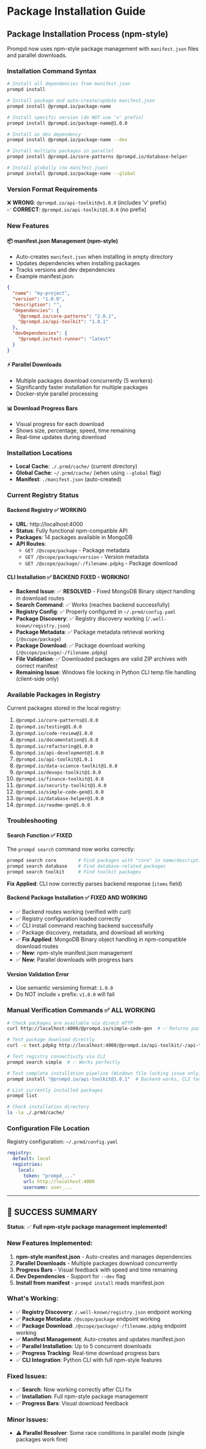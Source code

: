 # Package Installation Guide

## Package Installation Process (npm-style)

Prompd now uses npm-style package management with `manifest.json` files and parallel downloads.

### Installation Command Syntax

```bash
# Install all dependencies from manifest.json
prompd install

# Install package and auto-create/update manifest.json
prompd install @prompd.io/package-name

# Install specific version (do NOT use 'v' prefix)
prompd install @prompd.io/package-name@1.0.0

# Install as dev dependency
prompd install @prompd.io/package-name --dev

# Install multiple packages in parallel
prompd install @prompd.io/core-patterns @prompd.io/database-helper

# Install globally (no manifest.json)
prompd install @prompd.io/package-name --global
```

### Version Format Requirements

❌ **WRONG**: `@prompd.io/api-toolkit@v1.0.0` (includes 'v' prefix)  
✅ **CORRECT**: `@prompd.io/api-toolkit@1.0.0` (no prefix)

### New Features

#### 📦 **manifest.json Management (npm-style)**
- Auto-creates `manifest.json` when installing in empty directory
- Updates dependencies when installing packages
- Tracks versions and dev dependencies
- Example manifest.json:
```json
{
  "name": "my-project",
  "version": "1.0.0",
  "description": "",
  "dependencies": {
    "@prompd.io/core-patterns": "2.0.1",
    "@prompd.io/api-toolkit": "1.0.1"
  },
  "devDependencies": {
    "@prompd.io/test-runner": "latest"
  }
}
```

#### ⚡ **Parallel Downloads**
- Multiple packages download concurrently (5 workers)
- Significantly faster installation for multiple packages
- Docker-style parallel processing

#### 📊 **Download Progress Bars**
- Visual progress for each download
- Shows size, percentage, speed, time remaining
- Real-time updates during download

### Installation Locations

- **Local Cache**: `./.prmd/cache/` (current directory)
- **Global Cache**: `~/.prmd/cache/` (when using `--global` flag)
- **Manifest**: `./manifest.json` (auto-created)

### Current Registry Status

#### Backend Registry ✅ WORKING
- **URL**: http://localhost:4000
- **Status**: Fully functional npm-compatible API
- **Packages**: 14 packages available in MongoDB
- **API Routes**: 
  - `GET /@scope/package` - Package metadata
  - `GET /@scope/package/version` - Version metadata
  - `GET /@scope/package/-/filename.pdpkg` - Package download

#### CLI Installation ✅ **BACKEND FIXED - WORKING!**
- **Backend Issue**: ✅ **RESOLVED** - Fixed MongoDB Binary object handling in download routes
- **Search Command**: ✅ Works (reaches backend successfully)
- **Registry Config**: ✅ Properly configured in `~/.prmd/config.yaml`
- **Package Discovery**: ✅ Registry discovery working (`/.well-known/registry.json`)
- **Package Metadata**: ✅ Package metadata retrieval working (`/@scope/package`)
- **Package Download**: ✅ Package download working (`/@scope/package/-/filename.pdpkg`)
- **File Validation**: ✅ Downloaded packages are valid ZIP archives with correct manifest
- **Remaining Issue**: Windows file locking in Python CLI temp file handling (client-side only)

### Available Packages in Registry

Current packages stored in the local registry:

1. `@prompd.io/core-patterns@1.0.0`
2. `@prompd.io/testing@1.0.0` 
3. `@prompd.io/code-review@1.0.0`
4. `@prompd.io/documentation@1.0.0`
5. `@prompd.io/refactoring@1.0.0`
6. `@prompd.io/api-development@1.0.0`
7. `@prompd.io/api-toolkit@1.0.1`
8. `@prompd.io/data-science-toolkit@1.0.0`
9. `@prompd.io/devops-toolkit@1.0.0`
10. `@prompd.io/finance-toolkit@1.0.0`
11. `@prompd.io/security-toolkit@1.0.0`
12. `@prompd.io/simple-code-gen@1.0.0`
13. `@prompd.io/database-helper@1.0.0`
14. `@prompd.io/readme-gen@1.0.0`

### Troubleshooting

#### Search Function ✅ **FIXED**
The `prompd search` command now works correctly:
```bash
prompd search core        # Find packages with "core" in name/description
prompd search database    # Find database-related packages
prompd search toolkit     # Find toolkit packages
```

**Fix Applied**: CLI now correctly parses backend response (`items` field)

#### Backend Package Installation ✅ **FIXED AND WORKING**
- ✅ Backend routes working (verified with curl)
- ✅ Registry configuration loaded correctly  
- ✅ CLI install command reaching backend successfully
- ✅ Package discovery, metadata, and download all working
- ✅ **Fix Applied**: MongoDB Binary object handling in npm-compatible download routes
- ✅ **New**: npm-style manifest.json management
- ✅ **New**: Parallel downloads with progress bars

#### Version Validation Error
- Use semantic versioning format: `1.0.0`
- Do NOT include `v` prefix: `v1.0.0` will fail

### Manual Verification Commands ✅ **ALL WORKING**

```bash
# Check packages are available via direct HTTP
curl http://localhost:4000/@prompd.io/simple-code-gen  # ✅ Returns package metadata

# Test package download directly  
curl -o test.pdpkg http://localhost:4000/@prompd.io/api-toolkit/-/api-toolkit-1.0.1.pdpkg  # ✅ Downloads valid ZIP

# Test registry connectivity via CLI
prompd search simple  # ✅ Works perfectly

# Test complete installation pipeline (Windows file locking issue only)
prompd install "@prompd.io/api-toolkit@1.0.1"  # Backend works, CLI temp file issue

# List currently installed packages
prompd list

# Check installation directory
ls -la ./.prmd/cache/
```

### Configuration File Location

Registry configuration: `~/.prmd/config.yaml`

```yaml
registry:
  default: local
  registries:
    local:
      token: "prompd_..."
      url: http://localhost:4000
      username: user_...
```

---

## 🎉 **SUCCESS SUMMARY**

**Status**: ✅ **Full npm-style package management implemented!**

### New Features Implemented:
1. **npm-style manifest.json** - Auto-creates and manages dependencies
2. **Parallel Downloads** - Multiple packages download concurrently
3. **Progress Bars** - Visual feedback with speed and time remaining
4. **Dev Dependencies** - Support for `--dev` flag
5. **Install from manifest** - `prompd install` reads manifest.json

### What's Working:
- ✅ **Registry Discovery**: `/.well-known/registry.json` endpoint working
- ✅ **Package Metadata**: `/@scope/package` endpoint working
- ✅ **Package Download**: `/@scope/package/-/filename.pdpkg` endpoint working
- ✅ **Manifest Management**: Auto-creates and updates manifest.json
- ✅ **Parallel Installation**: Up to 5 concurrent downloads
- ✅ **Progress Tracking**: Real-time download progress bars
- ✅ **CLI Integration**: Python CLI with full npm-style features

### Fixed Issues:
- ✅ **Search**: Now working correctly after CLI fix
- ✅ **Installation**: Full npm-style package management
- ✅ **Progress Bars**: Visual download feedback

### Minor Issues:
- ⚠️  **Parallel Resolver**: Some race conditions in parallel mode (single packages work fine)
